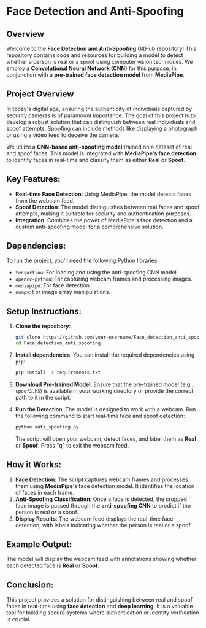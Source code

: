 
# Face Detection and Anti-Spoofing

## Overview
Welcome to the **Face Detection and Anti-Spoofing** GitHub repository! This repository contains code and resources for building a model to detect whether a person is real or a spoof using computer vision techniques. We employ a **Convolutional Neural Network (CNN)** for this purpose, in conjunction with a **pre-trained face detection model** from **MediaPipe**.

## Project Overview
In today's digital age, ensuring the authenticity of individuals captured by security cameras is of paramount importance. The goal of this project is to develop a robust solution that can distinguish between real individuals and spoof attempts. Spoofing can include methods like displaying a photograph or using a video feed to deceive the camera.

We utilize a **CNN-based anti-spoofing model** trained on a dataset of real and spoof faces. This model is integrated with **MediaPipe's face detection** to identify faces in real-time and classify them as either **Real** or **Spoof**.

## Key Features:
- **Real-time Face Detection**: Using MediaPipe, the model detects faces from the webcam feed.
- **Spoof Detection**: The model distinguishes between real faces and spoof attempts, making it suitable for security and authentication purposes.
- **Integration**: Combines the power of MediaPipe's face detection and a custom anti-spoofing model for a comprehensive solution.

## Dependencies:
To run the project, you'll need the following Python libraries:
- `tensorflow`: For loading and using the anti-spoofing CNN model.
- `opencv-python`: For capturing webcam frames and processing images.
- `mediapipe`: For face detection.
- `numpy`: For image array manipulations.

## Setup Instructions:
1. **Clone the repository**:
   ```bash
   git clone https://github.com/your-username/Face_detection_anti_spoofing.git
   cd Face_detection_anti_spoofing
   ```

2. **Install dependencies**:
   You can install the required dependencies using `pip`:
   ```bash
   pip install -r requirements.txt
   ```

3. **Download Pre-trained Model**:
   Ensure that the pre-trained model (e.g., `spoof2.h5`) is available in your working directory or provide the correct path to it in the script.

4. **Run the Detection**:
   The model is designed to work with a webcam. Run the following command to start real-time face and spoof detection:
   ```bash
   python anti_spoofing.py
   ```

   The script will open your webcam, detect faces, and label them as **Real** or **Spoof**. Press "q" to exit the webcam feed.

## How it Works:
1. **Face Detection**: The script captures webcam frames and processes them using **MediaPipe**'s face detection model. It identifies the location of faces in each frame.
2. **Anti-Spoofing Classification**: Once a face is detected, the cropped face image is passed through the **anti-spoofing CNN** to predict if the person is real or a spoof.
3. **Display Results**: The webcam feed displays the real-time face detection, with labels indicating whether the person is real or a spoof.

## Example Output:
The model will display the webcam feed with annotations showing whether each detected face is **Real** or **Spoof**.

## Conclusion:
This project provides a solution for distinguishing between real and spoof faces in real-time using **face detection** and **deep learning**. It is a valuable tool for building secure systems where authentication or identity verification is crucial.

